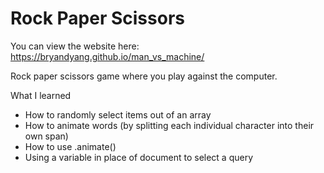 # Rock Paper Scissors

You can view the website here: https://bryandyang.github.io/man_vs_machine/

Rock paper scissors game where you play against the computer.

What I learned


<ul> 
<li> How to randomly select items out of an array
<li> How to animate words (by splitting each individual character into their own span)
<li> How to use .animate() 
<li> Using a variable in place of document to select a query
</ul>
